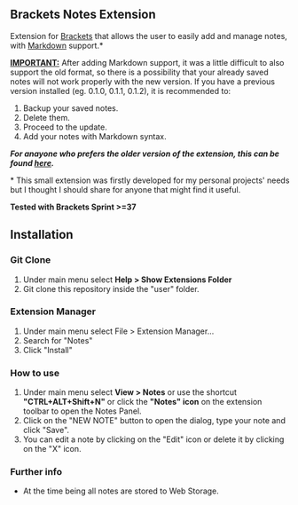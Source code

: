 ## Brackets Notes Extension

Extension for [Brackets](https://github.com/adobe/brackets) that allows the user to easily add and manage notes, with [Markdown](http://daringfireball.net/projects/markdown/) support.\*

**<ins>IMPORTANT:</ins>** After adding Markdown support, it was a little difficult to also support the old format, so there is a possibility that your already saved notes will not work properly with the new version.
If you have a previous version installed (eg. 0.1.0, 0.1.1, 0.1.2), it is recommended to:

1. Backup your saved notes.
2. Delete them.
3. Proceed to the update.
4. Add your notes with Markdown syntax.

_**For anayone who prefers the older version of the extension, this can be found [here](https://github.com/georapbox/brackets-notes-outdated).**_

\* This small extension was firstly developed for my personal projects' needs but I thought I should share for anyone that might find it useful.

**Tested with Brackets Sprint >=37**

## Installation

### Git Clone
1. Under main menu select **Help > Show Extensions Folder**
2. Git clone this repository inside the "user" folder.

### Extension Manager
1. Under main menu select File > Extension Manager...
2. Search for "Notes"
3. Click "Install"

### How to use
1. Under main menu select **View > Notes** or use the shortcut **"CTRL+ALT+Shift+N"** or click the **"Notes" icon** on the extension toolbar to open the Notes Panel.
2. Click on the "NEW NOTE" button to open the dialog, type your note and click "Save".
3. You can edit a note by clicking on the "Edit" icon or delete it by clicking on the "X" icon.

### Further info
- At the time being all notes are stored to Web Storage.
